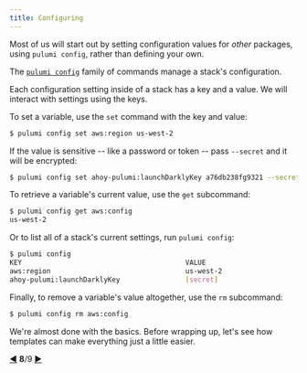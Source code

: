 ```yaml
---
title: Configuring
---
```


Most of us will start out by setting configuration values for _other_ packages, using `pulumi config`,
rather than defining your own.

The [`pulumi config`](/reference/cli/pulumi_config.html) family of commands manage a stack's configuration.

Each configuration setting inside of a stack has a key and a value.  We will interact with settings using the keys.

To set a variable, use the `set` command with the key and value:

```bash
$ pulumi config set aws:region us-west-2
```

If the value is sensitive -- like a password or token -- pass `--secret` and it will be encrypted:

```bash
$ pulumi config set ahoy-pulumi:launchDarklyKey a76db238fg9321 --secret
```

To retrieve a variable's current value, use the `get` subcommand:

```bash
$ pulumi config get aws:config
us-west-2
```

Or to list all of a stack's current settings, run `pulumi config`:

```bash
$ pulumi config
KEY                                        VALUE
aws:region                                 us-west-2
ahoy-pulumi:launchDarklyKey                [secret]
```

Finally, to remove a variable's value altogether, use the `rm` subcommand:

```bash
$ pulumi config rm aws:config
```

We're almost done with the basics.  Before wrapping up, let's see how templates can make everything just a little
easier.

<div class="tour-nav">
    <a class="tour-button enabled" href="basics-configuration.html" title="Configuration">◀</a>
    <span class="tour-index"><strong>8</strong>/9</span>
    <a class="tour-button enabled" href="basics-templates.html" title="Templates">▶</a>
</div>
